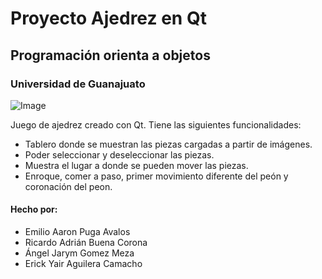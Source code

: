 # Proyecto Ajedrez en Qt
## Programación orienta a objetos
### Universidad de Guanajuato

![Image](https://raw.githubusercontent.com/losfroger/ajedrez-juego/master/resources/1peon.png "Peon")

Juego de ajedrez creado con Qt.
Tiene las siguientes funcionalidades:
- Tablero donde se muestran las piezas cargadas a partir de imágenes.
- Poder seleccionar y deseleccionar las piezas.
- Muestra el lugar a donde se pueden mover las piezas.
- Enroque, comer a paso, primer movimiento diferente del peón y coronación del peon.




#### Hecho por:

- Emilio Aaron Puga Avalos
- Ricardo Adrián Buena Corona
- Ángel Jarym Gomez Meza
- Erick Yair Aguilera Camacho
